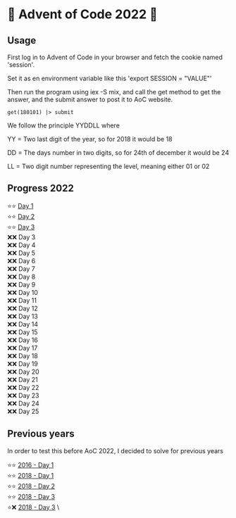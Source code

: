 # 🎄 Advent of Code 2022 🎄

## Usage

First log in to Advent of Code in your browser and fetch the cookie named 'session'.

Set it as en environment variable like this 'export SESSION = "VALUE"'

Then run the program using iex -S mix, and call the get method to get the answer, and the submit answer to post it to AoC website.

`get(180101) |> submit`

We follow the principle YYDDLL where

YY = Two last digit of the year, so for 2018 it would be 18

DD = The days number in two digits, so for 24th of december it would be 24

LL = Two digit number representing the level, meaning either 01 or 02

## Progress 2022

:star::star: [Day 1](/lib/solutions/Solutions.Year2022.Day01.ex) \
:star::star: [Day 2](/lib/solutions/Solutions.Year2022.Day02.ex) \
:star::star: [Day 3](/lib/solutions/Solutions.Year2022.Day03.ex) \
:x::x: Day 3 \
:x::x: Day 4 \
:x::x: Day 5 \
:x::x: Day 6 \
:x::x: Day 7 \
:x::x: Day 8 \
:x::x: Day 9 \
:x::x: Day 10 \
:x::x: Day 11 \
:x::x: Day 12 \
:x::x: Day 13 \
:x::x: Day 14 \
:x::x: Day 15 \
:x::x: Day 16 \
:x::x: Day 17 \
:x::x: Day 18 \
:x::x: Day 19 \
:x::x: Day 20 \
:x::x: Day 21 \
:x::x: Day 22 \
:x::x: Day 23 \
:x::x: Day 24 \
:x::x: Day 25

## Previous years

In order to test this before AoC 2022, I decided to solve for previous years

:star::star: [2016 - Day 1](/lib/solutions/Solutions.Year2016.Day01.ex) \
:star::star: [2018 - Day 1](/lib/solutions/Solutions.Year2018.Day01.ex) \
:star::star: [2018 - Day 2](/lib/solutions/Solutions.Year2018.Day02.ex) \
:star::star: [2018 - Day 3](/lib/solutions/Solutions.Year2018.Day03.ex) \
:star::x: [2018 - Day 3](/lib/solutions/Solutions.Year2018.Day04.ex) \